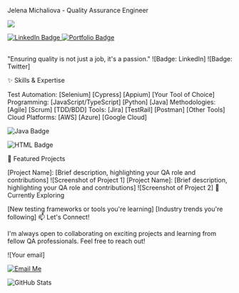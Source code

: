 Jelena Michaliova - Quality Assurance Engineer

![](https://komarev.com/ghpvc/?username=JelenaMic&color=blueviolet&style=plastic)

<div>
  <a href="https://www.linkedin.com/in/jelena-michaliova-3a0449282/" target="_blank">
    <img src="https://img.shields.io/badge/-LinkedIn-0072b1?style=plastic&logo=linkedin&logoColor=white" alt="LinkedIn Badge"/>
  </a>
  <a href="https://jelenamic.github.io" target="_blank">
    <img src="https://img.shields.io/badge/My%20Portfolio-Explore-brightgreen?style=plastic" alt="Portfolio Badge"/>
  </a>
</div>
<br/>

"Ensuring quality is not just a job, it's a passion."
![Badge: LinkedIn] ![Badge: Twitter]

✨ Skills & Expertise

Test Automation: [Selenium] [Cypress] [Appium] [Your Tool of Choice]
Programming: [JavaScript/TypeScript] [Python] [Java]
Methodologies: [Agile] [Scrum] [TDD/BDD]
Tools: [Jira] [TestRail] [Postman] [Other Tools]
Cloud Platforms: [AWS] [Azure] [Google Cloud]

![Java Badge](https://img.shields.io/badge/Java-ED8B00?style=plastic&logo=openjdk)

![HTML Badge](https://img.shields.io/badge/HTML-E34F26?style=plastic&logo=html5&logoColor=white)

🚀 Featured Projects

[Project Name]: [Brief description, highlighting your QA role and contributions] ![Screenshot of Project 1]
[Project Name]: [Brief description, highlighting your QA role and contributions] ![Screenshot of Project 2]
🌱 Currently Exploring

[New testing frameworks or tools you're learning]
[Industry trends you're following]
📫 Let's Connect!

I'm always open to collaborating on exciting projects and learning from fellow QA professionals. Feel free to reach out!

![Your email]

[![Email Me](https://shields.io/badge/email_me-jellena.michaliova@gmail.com-blueviolet)](mailto:jellena.michaliova@gmail.com)

<img src="https://github-readme-stats.vercel.app/api?username=JelenaMic&show_icons=true&theme=radical" alt="GitHub Stats"/>





